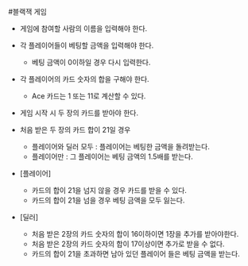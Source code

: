 #블랙잭 게임  
- 게임에 참여할 사람의 이름을 입력해야 한다.  
- 각 플레이어들이 베팅할 금액을 입력해야 한다.  
    - 베팅 금액이 0이하일 경우 다시 입력한다.
- 각 플레이어의 카드 숫자의 합을 구해야 한다.  
    - Ace 카드는 1 또는 11로 계산할 수 있다.  

- 게임 시작 시 두 장의 카드를 받아야 한다.  
- 처음 받은 두 장의 카드 합이 21일 경우
    - 플레이어와 딜러 모두 : 플레이어는 베팅한 금액을 돌려받는다.
    - 플레이어만 : 그 플레이어는 베팅 금액의 1.5배를 받는다.    
- [플레이어] 
    - 카드의 합이 21을 넘지 않을 경우 카드를 받을 수 있다.
    - 카드의 합이 21을 넘을 경우 베팅 금액을 모두 잃는다.  
    
- [딜러]  
    - 처음 받은 2장의 카드 숫자의 합이 16이하이면 1장을 추가를 받아야한다.  
    - 처음 받은 2장의 카드 숫자의 합이 17이상이면 추가로 받을 수 없다.
    - 카드의 합이 21을 초과하면 남아 있던 플레이어 들은 베팅 금액을 받는다.
